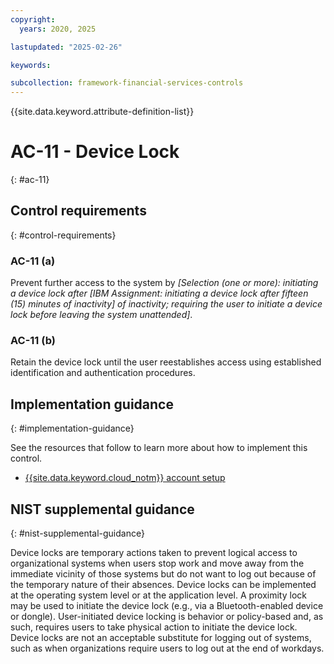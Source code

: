 ```yaml
---
copyright:
  years: 2020, 2025

lastupdated: "2025-02-26"

keywords:

subcollection: framework-financial-services-controls
---
```


{{site.data.keyword.attribute-definition-list}}

# AC-11 - Device Lock
{: #ac-11}

## Control requirements
{: #control-requirements}



### AC-11 (a)


Prevent further access to the system by _[Selection (one or more): initiating a device lock after _[IBM Assignment: initiating a device lock after fifteen (15) minutes of inactivity]_ of inactivity; requiring the user to initiate a device lock before leaving the system unattended]_.


### AC-11 (b)


Retain the device lock until the user reestablishes access using established identification and authentication procedures.









## Implementation guidance
{: #implementation-guidance}

See the resources that follow to learn more about how to implement this control.


- [{{site.data.keyword.cloud_notm}} account setup](/docs/framework-financial-services?topic=framework-financial-services-shared-account-setup)






## NIST supplemental guidance
{: #nist-supplemental-guidance}

Device locks are temporary actions taken to prevent logical access to organizational systems when users stop work and move away from the immediate vicinity of those systems but do not want to log out because of the temporary nature of their absences. Device locks can be implemented at the operating system level or at the application level. A proximity lock may be used to initiate the device lock (e.g., via a Bluetooth-enabled device or dongle). User-initiated device locking is behavior or policy-based and, as such, requires users to take physical action to initiate the device lock. Device locks are not an acceptable substitute for logging out of systems, such as when organizations require users to log out at the end of workdays.

